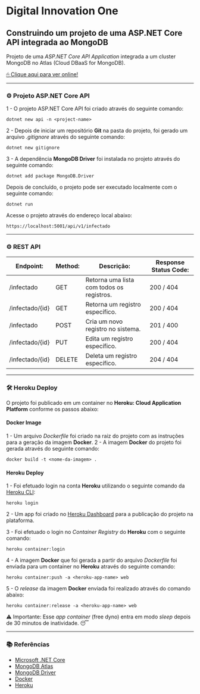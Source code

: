 # Digital Innovation One

## Construindo um projeto de uma ASP.NET Core API integrada ao MongoDB

Projeto de uma *ASP.NET Core API Application* integrada a um cluster MongoDB no Atlas (Cloud DBaaS for MongoDB).

[🖱 Clique aqui para ver online!][heroku-deploy]

---

### ⚙ Projeto ASP.NET Core API

1 - O projeto ASP.NET Core API foi criado através do seguinte comando:

```console
dotnet new api -n <project-name>
```

2 - Depois de iniciar um repositório **Git** na pasta do projeto, foi gerado um arquivo *.gitignore* através do seguinte comando:

```console
dotnet new gitignore
```

3 - A dependência **MongoDB Driver** foi instalada no projeto através do seguinte comando:

```console
dotnet add package MongoDB.Driver
```

Depois de concluído, o projeto pode ser executado localmente com o seguinte comando:

```console
dotnet run
```

Acesse o projeto através do endereço local abaixo:

```console
https://localhost:5001/api/v1/infectado
```

---

### ⚙ REST API

| Endpoint: | Method: | Descrição: | Response Status Code: |
|-----------|---------|--------------|-----------------------|
| /infectado | GET  | Retorna uma lista com todos os registros. | 200 / 404 |
| /infectado/{id} | GET | Retorna um registro específico. | 200 / 404 |
| /infectado | POST | Cria um novo registro no sistema. | 201 / 400 |
| /infectado/{id} | PUT | Edita um registro específico. | 200 / 404 |
| /infectado/{id} | DELETE | Deleta um registro específico. | 204 / 404 |

---

### 🛠 Heroku Deploy

O projeto foi publicado em um container no **Heroku: Cloud Application Platform** conforme os passos abaixo:

#### Docker Image

1 - Um arquivo *Dockerfile* foi criado na raiz do projeto com as instruções para a geração da imagem **Docker**.
2 - A imagem **Docker** do projeto foi gerada através do seguinte comando:

```console
docker build -t <nome-da-imagem> .
```

#### Heroku Deploy

1 - Foi efetuado login na conta **Heroku** utilizando o seguinte comando da [Heroku CLI][heroku-cli]:

```console
heroku login
```

2 - Um app foi criado no [Heroku Dashboard][heroku-dash] para a publicação do projeto na plataforma.

3 - Foi efetuado o login no *Container Registry* do **Heroku** com o seguinte comando:

```console
heroku container:login
```

4 - A imagem **Docker** que foi gerada a partir do arquivo *Dockerfile* foi enviada para um container no **Heroku** através do seguinte comando:

```console
heroku container:push -a <heroku-app-name> web
```

5 - O *release* da imagem **Docker** enviada foi realizado através do comando abaixo:

```console
heroku container:release -a <heroku-app-name> web
```

⚠ Importante: Esse *app container* (free dyno) entra em modo *sleep* depois de 30 minutos de inatividade. 😴

---

### 📚 Referências

- [Microsoft .NET Core](https://docs.microsoft.com/en-us/dotnet/)
- [MongoDB Atlas](https://www.mongodb.com/cloud/atlas)
- [MongoDB Driver](https://docs.mongodb.com/drivers/csharp)
- [Docker](https://www.docker.com/)
- [Heroku](https://www.heroku.com/)

[heroku-deploy]:https://dio-aspnet-core-api.herokuapp.com/api/v1/infectado
[heroku-cli]:https://devcenter.heroku.com/articles/heroku-cli#download-and-install
[heroku-dash]:https://dashboard.heroku.com/apps
